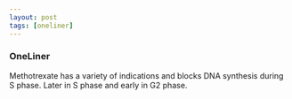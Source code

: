 ```yaml
---
layout: post
tags: [oneliner]
---
```



### OneLiner

Methotrexate has a variety of indications and blocks DNA synthesis during S phase. Later in S phase and early in G2 phase.

